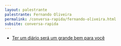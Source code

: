 ```yaml
---
layout: palestrante
palestrante: Fernando Oliveira
permalink: /conversa-rapida/fernando-oliveira.html
subsite: conversa-rapida
---
```


* [Ter um diário será um grande bem para você](/conversa-rapida/fernando-oliveira-ter-um-di-rio-ser-um-grande-bem-para-voc)
